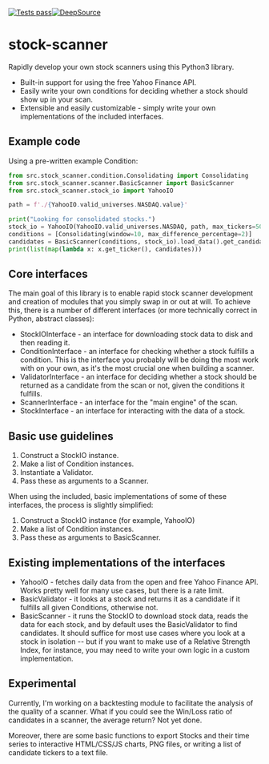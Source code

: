 [![Tests pass](https://github.com/jonmest/stock-scanner/actions/workflows/gen-requirements.yml/badge.svg)](https://github.com/jonmest/stock-scanner/actions/workflows/gen-requirements.yml)[![DeepSource](https://deepsource.io/gh/jonmest/stock-scanner.svg/?label=active+issues&show_trend=true&token=BzPLQmQm-bonBbfeokcEkFu3)](https://deepsource.io/gh/jonmest/stock-scanner/?ref=repository-badge)

# stock-scanner
Rapidly develop your own stock scanners using this Python3 library.
- Built-in support for using the free Yahoo Finance API.
- Easily write your own conditions for deciding whether a stock should show up in your scan.
- Extensible and easily customizable - simply write your own implementations of the included interfaces.
## Example code
Using a pre-written example Condition:

```python
from src.stock_scanner.condition.Consolidating import Consolidating
from src.stock_scanner.scanner.BasicScanner import BasicScanner
from src.stock_scanner.stock_io import YahooIO

path = f'./{YahooIO.valid_universes.NASDAQ.value}'

print("Looking for consolidated stocks.")
stock_io = YahooIO(YahooIO.valid_universes.NASDAQ, path, max_tickers=50)
conditions = [Consolidating(window=10, max_difference_percentage=2)]
candidates = BasicScanner(conditions, stock_io).load_data().get_candidates()
print(list(map(lambda x: x.get_ticker(), candidates)))
```

## Core interfaces
The main goal of this library is to enable rapid stock scanner development and creation of modules that you simply swap in or out at will. To achieve this, there is a number of different interfaces (or more technically correct in Python, abstract classes):
- StockIOInterface - an interface for downloading stock data to disk and then reading it.
- ConditionInterface - an interface for checking whether a stock fulfills a condition. This is the interface you probably will be doing the most work with on your own, as it's the most crucial one when building a scanner.
- ValidatorInterface - an interface for deciding whether a stock should be returned as a candidate from the scan or not, given the conditions it fulfills.
- ScannerInterface - an interface for the "main engine" of the scan.
- StockInterface - an interface for interacting with the data of a stock.

## Basic use guidelines
1. Construct a StockIO instance.
2. Make a list of Condition instances.
3. Instantiate a Validator.
4. Pass these as arguments to a Scanner.

When using the included, basic implementations of some of these interfaces, the process is slightly simplified:
1. Construct a StockIO instance (for example, YahooIO)
2. Make a list of Condition instances.
3. Pass these as arguments to BasicScanner.

## Existing implementations of the interfaces
- YahooIO - fetches daily data from the open and free Yahoo Finance API. Works pretty well for many use cases, but there is a rate limit.
- BasicValidator - it looks at a stock and returns it as a candidate if it fulfills all given Conditions, otherwise not.
- BasicScanner - it runs the StockIO to download stock data, reads the data for each stock, and by default uses the BasicValidator to find candidates. It should suffice for most use cases where you look at a stock in isolation -- but if you want to make use of a Relative Strength Index, for instance, you may need to write your own logic in a custom implementation.

## Experimental
Currently, I'm working on a backtesting module to facilitate the analysis of the quality of a scanner. What if you could see the Win/Loss ratio of candidates in a scanner, the average return? Not yet done.

Moreover, there are some basic functions to export Stocks and their time series to interactive HTML/CSS/JS charts, PNG files, or writing a list of candidate tickers to a text file.
